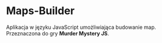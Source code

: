 # Maps-Builder

Aplikacja w języku JavaScript umożliwiająca budowanie map. Przeznaczona do gry <b>Murder Mystery JS</b>.
